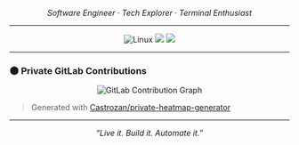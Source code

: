 <p align="center"><em>Software Engineer · Tech Explorer · Terminal Enthusiast</em></p>

---

<p align="center">
  <img src="https://img.shields.io/badge/Linux-Arch%20%7C%20NixOS-blue?style=flat-square&logo=linux" alt="Linux"/>
  <img src="https://img.shields.io/badge/Terminal-Vim%20%7C%20Tmux%20%7C%20Zsh-7e57c2?style=flat-square&logo=gnome-terminal"/>
  <img src="https://img.shields.io/badge/Cloud-AWS%20%7C%20Kubernetes-orange?style=flat-square&logo=amazonaws"/>
</p>

---

### 🌑 Private GitLab Contributions

<p align="center">
  <img src="https://raw.githubusercontent.com/Castrozan/private-heatmap-generator/0e3130bb59b9c702b7df42f1b6042fe76313e9d9/gitlab-graph.svg" alt="GitLab Contribution Graph" />
</p>

> Generated with [Castrozan/private-heatmap-generator](https://github.com/Castrozan/private-gitlab-heatmap-exporter)

---

<p align="center">
  <em>“Live it. Build it. Automate it.”</em>
</p>

